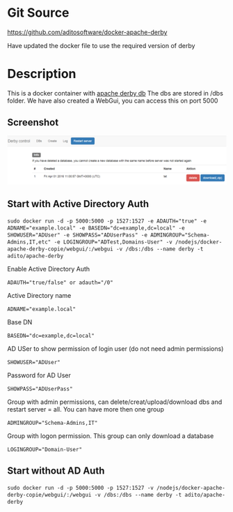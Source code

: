 # Git Source
https://github.com/aditosoftware/docker-apache-derby

Have updated the docker file to use the required version of derby

# Description
This is a docker container with [apache derby db](https://db.apache.org/derby/)
The dbs are stored in /dbs folder. We have also created a WebGui, you can access this on port 5000

## Screenshot
![derby-gui](./screenshot/derby.PNG)

## Start with Active Directory Auth
    sudo docker run -d -p 5000:5000 -p 1527:1527 -e ADAUTH="true" -e ADNAME="example.local" -e BASEDN="dc=example,dc=local" -e SHOWUSER="ADUser" -e SHOWPASS="ADUserPass" -e ADMINGROUP="Schema-Admins,IT,etc" -e LOGINGROUP="ADTest,Domains-User" -v /nodejs/docker-apache-derby-copie/webgui/:/webgui -v /dbs:/dbs --name derby -t adito/apache-derby
    
Enable Active Directory Auth

    ADAUTH="true/false" or adauth="/0"
    
Active Directory name

    ADNAME="example.local"
    
Base DN

    BASEDN="dc=example,dc=local"
    
AD USer to show permission of login user (do not need admin permissions)

    SHOWUSER="ADUser"
    
Password for AD User

    SHOWPASS="ADUserPass"
    
Group with admin permissions, can delete/creat/upload/download dbs and restart server = all. You can have more then one group

    ADMINGROUP="Schema-Admins,IT"
    
Group with logon permission. This group can only download a database

    LOGINGROUP="Domain-User"
    

## Start without AD Auth

    sudo docker run -d -p 5000:5000 -p 1527:1527 -v /nodejs/docker-apache-derby-copie/webgui/:/webgui -v /dbs:/dbs --name derby -t adito/apache-derby
    
